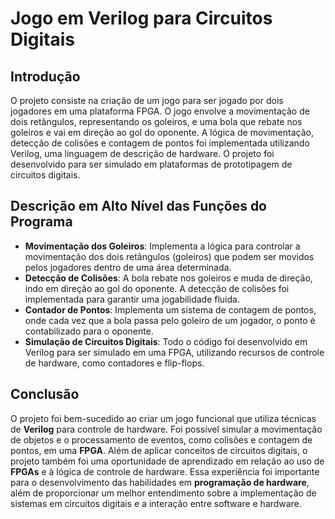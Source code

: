 # Jogo em Verilog para Circuitos Digitais

## Introdução  
O projeto consiste na criação de um jogo para ser jogado por dois jogadores em uma plataforma FPGA. O jogo envolve a movimentação de dois retângulos, representando os goleiros, e uma bola que rebate nos goleiros e vai em direção ao gol do oponente. A lógica de movimentação, detecção de colisões e contagem de pontos foi implementada utilizando Verilog, uma linguagem de descrição de hardware. O projeto foi desenvolvido para ser simulado em plataformas de prototipagem de circuitos digitais.

## Descrição em Alto Nível das Funções do Programa
- **Movimentação dos Goleiros**: Implementa a lógica para controlar a movimentação dos dois retângulos (goleiros) que podem ser movidos pelos jogadores dentro de uma área determinada.  
- **Detecção de Colisões**: A bola rebate nos goleiros e muda de direção, indo em direção ao gol do oponente. A detecção de colisões foi implementada para garantir uma jogabilidade fluida.  
- **Contador de Pontos**: Implementa um sistema de contagem de pontos, onde cada vez que a bola passa pelo goleiro de um jogador, o ponto é contabilizado para o oponente.  
- **Simulação de Circuitos Digitais**: Todo o código foi desenvolvido em Verilog para ser simulado em uma FPGA, utilizando recursos de controle de hardware, como contadores e flip-flops.

## Conclusão  
O projeto foi bem-sucedido ao criar um jogo funcional que utiliza técnicas de **Verilog** para controle de hardware. Foi possível simular a movimentação de objetos e o processamento de eventos, como colisões e contagem de pontos, em uma **FPGA**. Além de aplicar conceitos de circuitos digitais, o projeto também foi uma oportunidade de aprendizado em relação ao uso de **FPGAs** e à lógica de controle de hardware. Essa experiência foi importante para o desenvolvimento das habilidades em **programação de hardware**, além de proporcionar um melhor entendimento sobre a implementação de sistemas em circuitos digitais e a interação entre software e hardware.
